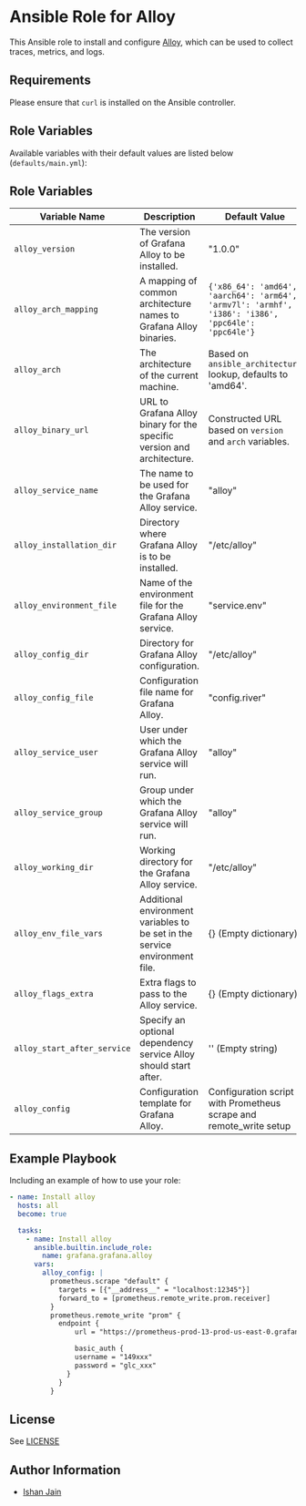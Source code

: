 # Ansible Role for Alloy

This Ansible role to install and configure [Alloy](https://grafana.com/docs/alloy/latest/), which can be used to collect traces, metrics, and logs.

## Requirements

Please ensure that `curl` is installed on the Ansible controller.

## Role Variables

Available variables with their default values are listed below (`defaults/main.yml`):

## Role Variables

| Variable Name         | Description                                                          | Default Value                                                       |
|-----------------------|----------------------------------------------------------------------|---------------------------------------------------------------------|
| `alloy_version`             | The version of Grafana Alloy to be installed.                        | "1.0.0"                                                             |
| `alloy_arch_mapping`        | A mapping of common architecture names to Grafana Alloy binaries.    | `{'x86_64': 'amd64', 'aarch64': 'arm64', 'armv7l': 'armhf', 'i386': 'i386', 'ppc64le': 'ppc64le'}` |
| `alloy_arch`                | The architecture of the current machine.                             | Based on `ansible_architecture` lookup, defaults to 'amd64'.       |
| `alloy_binary_url`          | URL to Grafana Alloy binary for the specific version and architecture. | Constructed URL based on `version` and `arch` variables.          |
| `alloy_service_name`        | The name to be used for the Grafana Alloy service.                   | "alloy"                                                            |
| `alloy_installation_dir`    | Directory where Grafana Alloy is to be installed.                    | "/etc/alloy"                                                      |
| `alloy_environment_file`    | Name of the environment file for the Grafana Alloy service.          | "service.env"                                                      |
| `alloy_config_dir`          | Directory for Grafana Alloy configuration.                           | "/etc/alloy"                                                      |
| `alloy_config_file`         | Configuration file name for Grafana Alloy.                           | "config.river"                                                     |
| `alloy_service_user`        | User under which the Grafana Alloy service will run.                 | "alloy"                                                            |
| `alloy_service_group`       | Group under which the Grafana Alloy service will run.                | "alloy"                                                            |
| `alloy_working_dir`         | Working directory for the Grafana Alloy service.                     | "/etc/alloy"                                                      |
| `alloy_env_file_vars`       | Additional environment variables to be set in the service environment file. | {} (Empty dictionary)                                          |
| `alloy_flags_extra`   | Extra flags to pass to the Alloy service.                            | {} (Empty dictionary)                                              |
| `alloy_start_after_service` | Specify an optional dependency service Alloy should start after.     | '' (Empty string)                                                  |
| `alloy_config`              | Configuration template for Grafana Alloy.                            | Configuration script with Prometheus scrape and remote_write setup |


## Example Playbook

Including an example of how to use your role:
```yaml
- name: Install alloy
  hosts: all
  become: true

  tasks:
    - name: Install alloy
      ansible.builtin.include_role:
        name: grafana.grafana.alloy
      vars:
        alloy_config: |
          prometheus.scrape "default" {
            targets = [{"__address__" = "localhost:12345"}]
            forward_to = [prometheus.remote_write.prom.receiver]
          }
          prometheus.remote_write "prom" {
            endpoint {
                url = "https://prometheus-prod-13-prod-us-east-0.grafana.net/api/prom/push"

                basic_auth {
                username = "149xxx"
                password = "glc_xxx"
              }
            }
          }
```

## License

See [LICENSE](https://github.com/grafana/grafana-ansible-collection/blob/main/LICENSE)

## Author Information

-   [Ishan Jain](https://github.com/ishanjainn)
